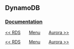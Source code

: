 ## DynamoDB 

### [Documentation](https://docs.aws.amazon.com/amazondynamodb/latest/developerguide/Introduction.html)

[<< RDS](/page/aws_architect/009_rds)
&nbsp;&nbsp;&nbsp;&nbsp;&nbsp;
[Menu](/page/aws_architect)
&nbsp;&nbsp;&nbsp;&nbsp;&nbsp;
[Aurora >>](/page/aws_architect/011_aurora)





[<< RDS](/page/aws_architect/009_rds)
&nbsp;&nbsp;&nbsp;&nbsp;&nbsp;
[Menu](/page/aws_architect)
&nbsp;&nbsp;&nbsp;&nbsp;&nbsp;
[Aurora >>](/page/aws_architect/011_aurora)